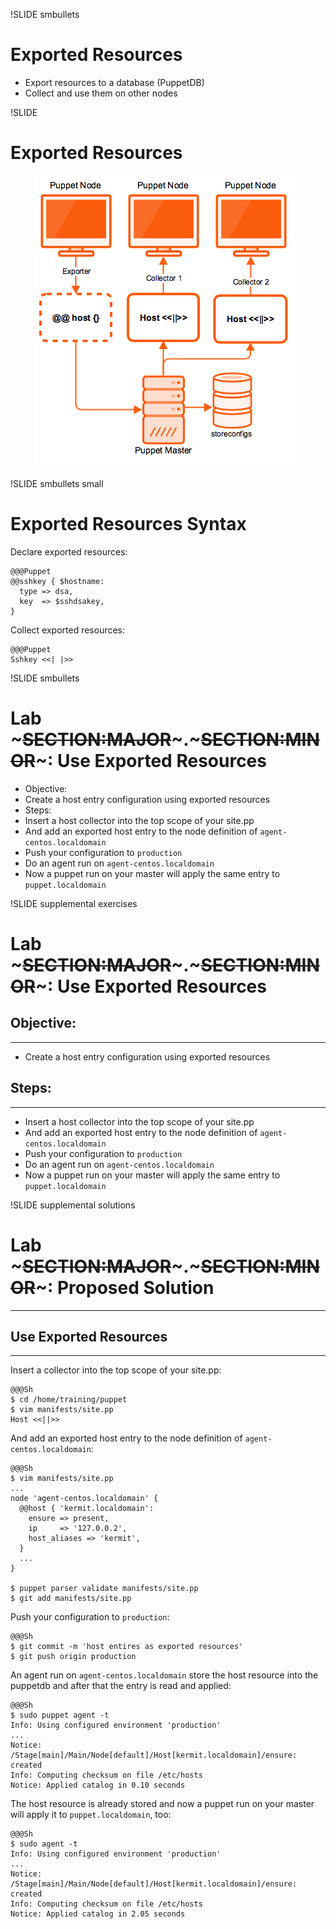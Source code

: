 !SLIDE smbullets
# Exported Resources

* Export resources to a database (PuppetDB)
* Collect and use them on other nodes


!SLIDE
# Exported Resources

<center><img src="./_images/exported_resources.png" style="width:429px;height:468px;" alt="Exported Resources"/></center>


!SLIDE smbullets small
# Exported Resources Syntax

Declare exported resources:

    @@@Puppet
    @@sshkey { $hostname:
      type => dsa,
      key  => $sshdsakey,
    }

Collect exported resources:

    @@@Puppet
    Sshkey <<| |>>


!SLIDE smbullets
# Lab ~~~SECTION:MAJOR~~~.~~~SECTION:MINOR~~~: Use Exported Resources

* Objective:
 * Create a host entry configuration using exported resources
* Steps:
 * Insert a host collector into the top scope of your site.pp
 * And add an exported host entry to the node definition of `agent-centos.localdomain`
 * Push your configuration to `production`
 * Do an agent run on `agent-centos.localdomain`
 * Now a puppet run on your master will apply the same entry to `puppet.localdomain`


!SLIDE supplemental exercises
# Lab ~~~SECTION:MAJOR~~~.~~~SECTION:MINOR~~~: Use Exported Resources

## Objective:

****

* Create a host entry configuration using exported resources

## Steps:

****

* Insert a host collector into the top scope of your site.pp
* And add an exported host entry to the node definition of `agent-centos.localdomain`
* Push your configuration to `production`
* Do an agent run on `agent-centos.localdomain`
* Now a puppet run on your master will apply the same entry to `puppet.localdomain`



!SLIDE supplemental solutions
# Lab ~~~SECTION:MAJOR~~~.~~~SECTION:MINOR~~~: Proposed Solution

****

## Use Exported Resources

****

Insert a collector into the top scope of your site.pp:

    @@@Sh
    $ cd /home/training/puppet
    $ vim manifests/site.pp
    Host <<||>>

And add an exported host entry to the node definition of `agent-centos.localdomain`:

    @@@Sh
    $ vim manifests/site.pp
    ...
    node 'agent-centos.localdomain' {
      @@host { 'kermit.localdomain':
        ensure => present,
        ip     => '127.0.0.2',
        host_aliases => 'kermit',
      }
      ...
    }

    $ puppet parser validate manifests/site.pp
    $ git add manifests/site.pp

Push your configuration to `production`:

    @@@Sh
    $ git commit -m 'host entires as exported resources'
    $ git push origin production

An agent run on `agent-centos.localdomain` store the host resource into the puppetdb and after that the entry is read and applied:

    @@@Sh
    $ sudo puppet agent -t
    Info: Using configured environment 'production'
    ...
    Notice: /Stage[main]/Main/Node[default]/Host[kermit.localdomain]/ensure: created
    Info: Computing checksum on file /etc/hosts
    Notice: Applied catalog in 0.10 seconds

The host resource is already stored and now a puppet run on your master will apply it to `puppet.localdomain`, too:

    @@@Sh
    $ sudo agent -t
    Info: Using configured environment 'production'
    ...
    Notice: /Stage[main]/Main/Node[default]/Host[kermit.localdomain]/ensure: created
    Info: Computing checksum on file /etc/hosts
    Notice: Applied catalog in 2.05 seconds
